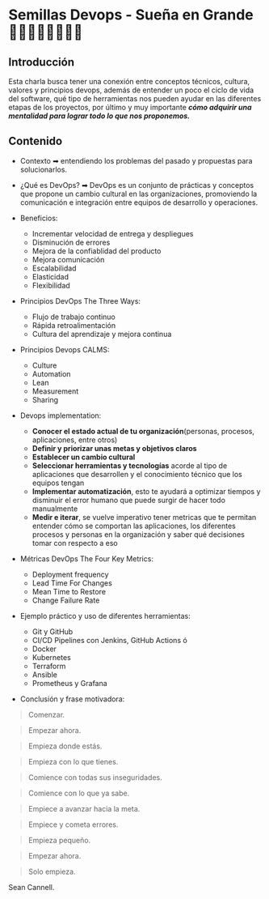# Semillas Devops - Sueña en Grande 🚀👩🏻‍🚀👨🏻‍🚀🚀

## Introducción
Esta charla busca tener una conexión entre conceptos técnicos, cultura, valores y principios devops, además de entender un poco el ciclo de vida del software, qué tipo de herramientas nos pueden ayudar en las diferentes etapas de los proyectos, por último y muy importante ***cómo adquirir una mentalidad para lograr todo lo que nos proponemos.***

## Contenido
- Contexto ➡ entendiendo los problemas del pasado y propuestas para solucionarlos.

- ¿Qué es DevOps? ➡ DevOps es un conjunto de prácticas y conceptos que propone un cambio cultural en las organizaciones, promoviendo la comunicación e integración entre equipos de desarrollo y operaciones.

- Beneficios:
	- Incrementar velocidad de entrega y despliegues
	- Disminución de errores
	- Mejora de la confiablidad del producto
	- Mejora comunicación
	- Escalabilidad
	- Elasticidad
	- Flexibilidad

- Principios DevOps The Three Ways:
	- Flujo de trabajo continuo
	- Rápida retroalimentación
	- Cultura del aprendizaje y mejora continua

- Principios Devops CALMS:
	- Culture
	- Automation
	- Lean
	- Measurement
	- Sharing

- Devops implementation:
	- **Conocer el estado actual de tu organización**(personas, procesos, aplicaciones, entre otros)
	- **Definir y priorizar unas metas y objetivos claros**
	- **Establecer un cambio cultural**
	- **Seleccionar herramientas y tecnologías** acorde al tipo de aplicaciones que desarrollen y el conocimiento técnico que los equipos tengan
	- **Implementar automatización**, esto te ayudará a optimizar tiempos y disminuir el error humano que puede surgir de hacer todo manualmente
	- **Medir e iterar**, se vuelve imperativo tener metricas que te permitan entender cómo se comportan las aplicaciones, los diferentes procesos y personas en la organización y saber qué decisiones tomar con respecto a eso

- Métricas DevOps The Four Key Metrics:
	- Deployment frequency
	- Lead Time For Changes
	- Mean Time to Restore
	- Change Failure Rate

- Ejemplo práctico y uso de diferentes herramientas:
	- Git y GitHub
	- CI/CD Pipelines con Jenkins, GitHub Actions ó
	- Docker
	- Kubernetes
	- Terraform
	- Ansible
	- Prometheus y Grafana

- Conclusión y frase motivadora:
> Comenzar.

> Empezar ahora.

> Empieza donde estás.

> Empieza con lo que tienes.

> Comience con todas sus inseguridades.

> Comience con lo que ya sabe.

> Empiece a avanzar hacia la meta.

> Empiece y cometa errores.

> Empieza pequeño.

> Empezar ahora.

> Solo empieza.

Sean Cannell.

